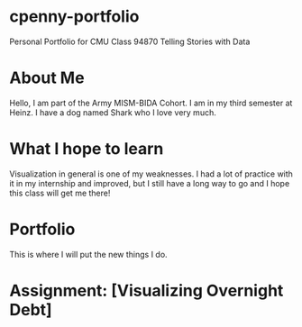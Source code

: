 # cpenny-portfolio
Personal Portfolio for CMU Class 94870 Telling Stories with Data

# About Me
Hello, I am part of the Army MISM-BIDA Cohort. I am in my third semester at Heinz. I have a dog named Shark who I love very much. 

# What I hope to learn
Visualization in general is one of my weaknesses. I had a lot of practice with it in my internship and improved, but I still have a long way to go and I hope this class will get me there!

# Portfolio 
This is where I will put the new things I do. 

# Assignment: [Visualizing Overnight Debt]

